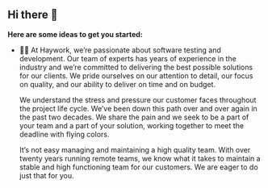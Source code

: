 ## Hi there 👋

**Here are some ideas to get you started:**

- 🙋‍♀️ At Haywork, we’re passionate about software testing and development. Our team of experts has years of experience in the industry and we’re committed to delivering the best possible solutions for our clients. We pride ourselves on our attention to detail, our focus on quality, and our ability to deliver on time and on budget.

    We understand the stress and pressure our customer faces throughout the project life cycle. We’ve been down this path over and over again in the past two decades. We share the pain and we seek to be a part of your team and a part of your solution, working together to meet the deadline with flying colors.

    It’s not easy managing and maintaining a high quality team. With over twenty years running remote teams, we know what it takes to maintain a stable and high functioning team for our customers. We are eager to do just that for you.  

